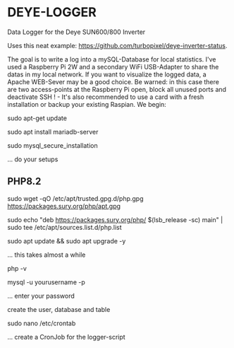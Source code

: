# DEYE-LOGGER
Data Logger for the Deye SUN600/800 Inverter

Uses this neat example: https://github.com/turbopixel/deye-inverter-status. 

The goal is to write a log into a mySQL-Database for local statistics. I've used a Raspberry Pi 2W and a secondary WiFi USB-Adapter 
to share the datas in my local network. 
If you want to visualize the logged data, a Apache WEB-Sever may be a good choice. Be warned: in this case there are two access-points at the
Raspberry Pi open, block all unused ports and deactivate SSH ! - It's also recommended to use a card with a fresh installation or backup your 
existing Raspian.
We begin:

sudo apt-get update

sudo apt install mariadb-server

sudo mysql_secure_installation

... do your setups

PHP8.2
------
sudo wget -qO /etc/apt/trusted.gpg.d/php.gpg https://packages.sury.org/php/apt.gpg

sudo echo "deb https://packages.sury.org/php/ $(lsb_release -sc) main" | sudo tee /etc/apt/sources.list.d/php.list

sudo apt update && sudo apt upgrade -y

... this takes almost a while

php -v

mysql -u yourusername -p

... enter your password

create the user, database and table

sudo nano /etc/crontab

... create a CronJob for the logger-script





